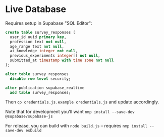 # Live Database

Requires setup in Supabase "SQL Editor":

```sql
create table survey_responses (
  user_id uuid primary key,
  profession text not null,
  age_range text not null,
  ai_knowledge integer not null,
  previous_experiments integer[] not null,
  submitted_at timestamp with time zone not null
);

alter table survey_responses
  disable row level security;

alter publication supabase_realtime
  add table survey_responses;
```

Then `cp credentials.js.example credentials.js` and update accordingly.

Note that for development you'll want `nmp install --save-dev @supabase/supabase-js`

For release, you can build with `node build.js` – requires `nmp install --save-dev esbuild`